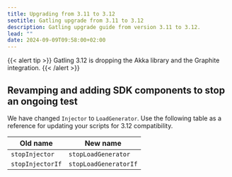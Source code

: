 ```yaml
---
title: Upgrading from 3.11 to 3.12
seotitle: Gatling upgrade from 3.11 to 3.12
description: Gatling upgrade guide from version 3.11 to 3.12.
lead: ""
date: 2024-09-09T09:58:00+02:00
---
```


{{< alert tip >}}
Gatling 3.12 is dropping the Akka library and the Graphite integration.
{{< /alert >}}

## Revamping and adding SDK components to stop an ongoing test

We have changed `Injector` to `LoadGenerator`. Use the following table as a reference for updating your scripts for
3.12 compatibility. 

| Old name         | New name              |
|------------------|-----------------------|
| `stopInjector`   | `stopLoadGenerator`   |
| `stopInjectorIf` | `stopLoadGeneratorIf` |
